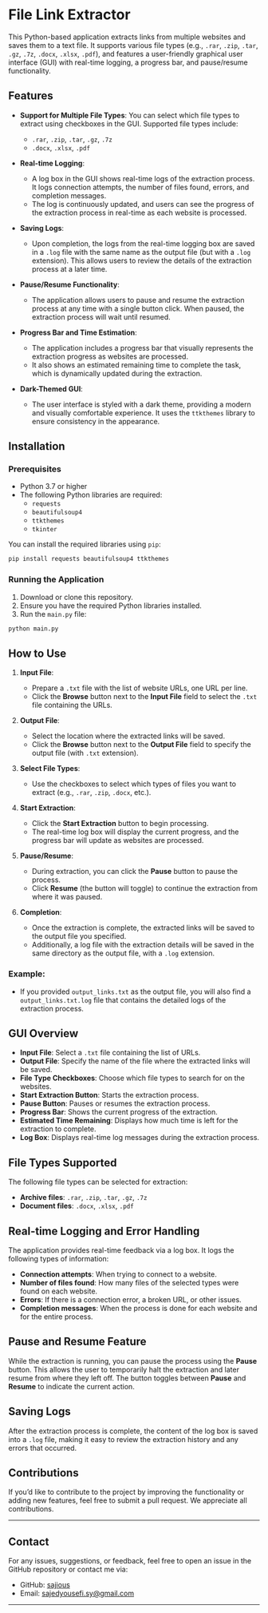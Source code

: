 # File Link Extractor

This Python-based application extracts links from multiple websites and saves them to a text file. It supports various file types (e.g., `.rar`, `.zip`, `.tar`, `.gz`, `.7z`, `.docx`, `.xlsx`, `.pdf`), and features a user-friendly graphical user interface (GUI) with real-time logging, a progress bar, and pause/resume functionality.

## Features

- **Support for Multiple File Types**: You can select which file types to extract using checkboxes in the GUI. Supported file types include:
  - `.rar`, `.zip`, `.tar`, `.gz`, `.7z`
  - `.docx`, `.xlsx`, `.pdf`
  
- **Real-time Logging**: 
  - A log box in the GUI shows real-time logs of the extraction process. It logs connection attempts, the number of files found, errors, and completion messages.
  - The log is continuously updated, and users can see the progress of the extraction process in real-time as each website is processed.

- **Saving Logs**: 
  - Upon completion, the logs from the real-time logging box are saved in a `.log` file with the same name as the output file (but with a `.log` extension). This allows users to review the details of the extraction process at a later time.

- **Pause/Resume Functionality**: 
  - The application allows users to pause and resume the extraction process at any time with a single button click. When paused, the extraction process will wait until resumed.

- **Progress Bar and Time Estimation**: 
  - The application includes a progress bar that visually represents the extraction progress as websites are processed.
  - It also shows an estimated remaining time to complete the task, which is dynamically updated during the extraction.

- **Dark-Themed GUI**: 
  - The user interface is styled with a dark theme, providing a modern and visually comfortable experience. It uses the `ttkthemes` library to ensure consistency in the appearance.

## Installation

### Prerequisites
- Python 3.7 or higher
- The following Python libraries are required:
  - `requests`
  - `beautifulsoup4`
  - `ttkthemes`
  - `tkinter`

You can install the required libraries using `pip`:

```bash
pip install requests beautifulsoup4 ttkthemes
```

### Running the Application

1. Download or clone this repository.
2. Ensure you have the required Python libraries installed.
3. Run the `main.py` file:

```bash
python main.py
```

## How to Use

1. **Input File**: 
   - Prepare a `.txt` file with the list of website URLs, one URL per line.
   - Click the **Browse** button next to the **Input File** field to select the `.txt` file containing the URLs.

2. **Output File**: 
   - Select the location where the extracted links will be saved.
   - Click the **Browse** button next to the **Output File** field to specify the output file (with `.txt` extension).

3. **Select File Types**:
   - Use the checkboxes to select which types of files you want to extract (e.g., `.rar`, `.zip`, `.docx`, etc.).

4. **Start Extraction**:
   - Click the **Start Extraction** button to begin processing.
   - The real-time log box will display the current progress, and the progress bar will update as websites are processed.

5. **Pause/Resume**:
   - During extraction, you can click the **Pause** button to pause the process.
   - Click **Resume** (the button will toggle) to continue the extraction from where it was paused.

6. **Completion**:
   - Once the extraction is complete, the extracted links will be saved to the output file you specified.
   - Additionally, a log file with the extraction details will be saved in the same directory as the output file, with a `.log` extension.

### Example:

- If you provided `output_links.txt` as the output file, you will also find a `output_links.txt.log` file that contains the detailed logs of the extraction process.

## GUI Overview

- **Input File**: Select a `.txt` file containing the list of URLs.
- **Output File**: Specify the name of the file where the extracted links will be saved.
- **File Type Checkboxes**: Choose which file types to search for on the websites.
- **Start Extraction Button**: Starts the extraction process.
- **Pause Button**: Pauses or resumes the extraction process.
- **Progress Bar**: Shows the current progress of the extraction.
- **Estimated Time Remaining**: Displays how much time is left for the extraction to complete.
- **Log Box**: Displays real-time log messages during the extraction process.

## File Types Supported

The following file types can be selected for extraction:

- **Archive files**: `.rar`, `.zip`, `.tar`, `.gz`, `.7z`
- **Document files**: `.docx`, `.xlsx`, `.pdf`

## Real-time Logging and Error Handling

The application provides real-time feedback via a log box. It logs the following types of information:

- **Connection attempts**: When trying to connect to a website.
- **Number of files found**: How many files of the selected types were found on each website.
- **Errors**: If there is a connection error, a broken URL, or other issues.
- **Completion messages**: When the process is done for each website and for the entire process.

## Pause and Resume Feature

While the extraction is running, you can pause the process using the **Pause** button. This allows the user to temporarily halt the extraction and later resume from where they left off. The button toggles between **Pause** and **Resume** to indicate the current action.

## Saving Logs

After the extraction process is complete, the content of the log box is saved into a `.log` file, making it easy to review the extraction history and any errors that occurred.

## Contributions

If you’d like to contribute to the project by improving the functionality or adding new features, feel free to submit a pull request. We appreciate all contributions.

---

## Contact

For any issues, suggestions, or feedback, feel free to open an issue in the GitHub repository or contact me via:

- GitHub: [sajious](https://github.com/sajious)
- Email: sajedyousefi.sy@gmail.com

---
